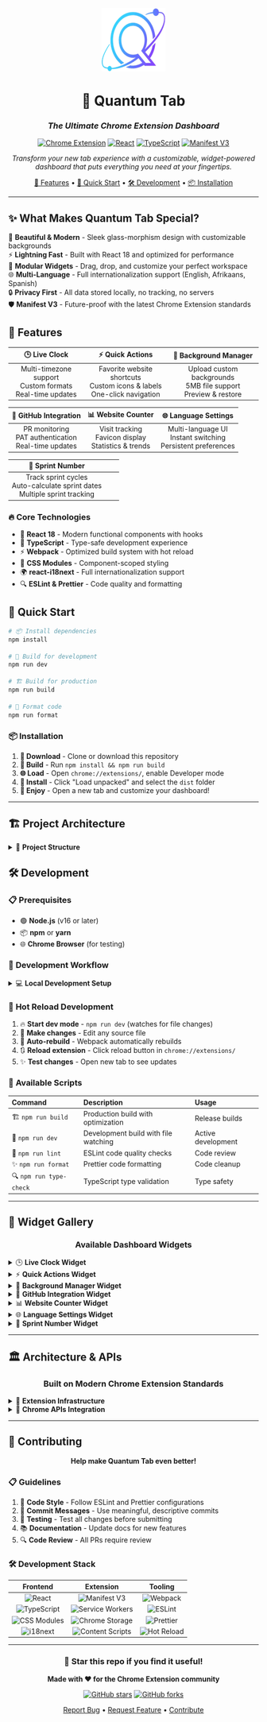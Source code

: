 






<div align="center">

![Quantum Tab Logo](public/icons/icon128.png)

# 🚀 Quantum Tab







    

### *The Ultimate Chrome Extension Dashboard*

[![Chrome Extension](https://img.shields.io/badge/Chrome-Extension-blue?style=for-the-badge&logo=googlechrome)](https://chrome.google.com/webstore)
[![React](https://img.shields.io/badge/React-18-61DAFB?style=for-the-badge&logo=react)](https://reactjs.org/)
[![TypeScript](https://img.shields.io/badge/TypeScript-5.0-3178C6?style=for-the-badge&logo=typescript)](https://www.typescriptlang.org/)
[![Manifest V3](https://img.shields.io/badge/Manifest-V3-4285F4?style=for-the-badge&logo=googlechrome)](https://developer.chrome.com/docs/extensions/mv3/)

*Transform your new tab experience with a customizable, widget-powered dashboard that puts everything you need at your fingertips.*

[🎯 Features](#-features) • [🚀 Quick Start](#-quick-start) • [🛠️ Development](#️-development) • [📦 Installation](#-installation)

</div>

---

## ✨ **What Makes Quantum Tab Special?**

🎨 **Beautiful & Modern** - Sleek glass-morphism design with customizable backgrounds  
⚡ **Lightning Fast** - Built with React 18 and optimized for performance  
🧩 **Modular Widgets** - Drag, drop, and customize your perfect workspace  
🌐 **Multi-Language** - Full internationalization support (English, Afrikaans, Spanish)  
🔒 **Privacy First** - All data stored locally, no tracking, no servers  
🛡️ **Manifest V3** - Future-proof with the latest Chrome Extension standards

## 🎯 **Features**

<div align="center">

| 🕒 **Live Clock** | ⚡ **Quick Actions** | 🎨 **Background Manager** |
|:---:|:---:|:---:|
| Multi-timezone support<br/>Custom formats<br/>Real-time updates | Favorite website shortcuts<br/>Custom icons & labels<br/>One-click navigation | Upload custom backgrounds<br/>5MB file support<br/>Preview & restore |

| 🐙 **GitHub Integration** | 📊 **Website Counter** | 🌐 **Language Settings** |
|:---:|:---:|:---:|
| PR monitoring<br/>PAT authentication<br/>Real-time updates | Visit tracking<br/>Favicon display<br/>Statistics & trends | Multi-language UI<br/>Instant switching<br/>Persistent preferences |

| 🏃 **Sprint Number** | | |
|:---:|:---:|:---:|
| Track sprint cycles<br/>Auto-calculate sprint dates<br/>Multiple sprint tracking | | |

</div>

### 🔥 **Core Technologies**

- 🚀 **React 18** - Modern functional components with hooks
- 📘 **TypeScript** - Type-safe development experience  
- ⚡ **Webpack** - Optimized build system with hot reload
- 🎨 **CSS Modules** - Component-scoped styling
- 🌍 **react-i18next** - Full internationalization support
- 🔍 **ESLint & Prettier** - Code quality and formatting

## 🚀 **Quick Start**

```bash
# 📦 Install dependencies
npm install

# 🔨 Build for development
npm run dev

# 🏗️ Build for production  
npm run build

# 🧹 Format code
npm run format
```

### 📦 **Installation**

1. **📁 Download** - Clone or download this repository
2. **🔨 Build** - Run `npm install && npm run build`
3. **🌐 Load** - Open `chrome://extensions/`, enable Developer mode
4. **📂 Install** - Click "Load unpacked" and select the `dist` folder
5. **🎉 Enjoy** - Open a new tab and customize your dashboard!

---

## 🏗️ **Project Architecture**

<details>
<summary>📁 <strong>Project Structure</strong></summary>

```
quantum-tab/
├── 📁 src/
│   ├── 🎨 newtab/               # New tab dashboard
│   │   ├── index.tsx           # Main dashboard entry
│   │   ├── NewTab.tsx          # Dashboard component
│   │   └── newtab.css          # Dashboard styles
│   ├── 🧩 components/          # Reusable widgets
│   │   ├── ClockWidget.tsx     # Live clock widget
│   │   ├── GitHubWidget.tsx    # GitHub integration
│   │   ├── LocaleWidget.tsx    # Language settings
│   │   └── ...                 # More widgets
│   ├── 🌍 locales/             # Internationalization
│   │   ├── en.json            # English translations
│   │   └── af.json            # Afrikaans translations
│   │   └── es.json            # Spanish translations
│   ├── 🔧 background/          # Extension background
│   ├── 📝 content/             # Content scripts
│   ├── 🎯 types/               # TypeScript definitions
│   └── 🛠️ utils/               # Utility functions
├── 🖼️ public/icons/            # Extension icons
├── 📄 manifest.json           # Extension manifest
└── ⚙️ webpack.config.js        # Build configuration
```

</details>

## 🛠️ **Development**

### 📋 **Prerequisites**

- 🟢 **Node.js** (v16 or later)
- 📦 **npm** or **yarn**
- 🌐 **Chrome Browser** (for testing)

### 🚀 **Development Workflow**

<details>
<summary>💻 <strong>Local Development Setup</strong></summary>

```bash
# 1️⃣ Clone the repository
git clone https://github.com/YourUsername/quantum-tab.git
cd quantum-tab

# 2️⃣ Install dependencies
npm install

# 3️⃣ Start development server
npm run dev

# 4️⃣ Open Chrome Extensions
# Navigate to: chrome://extensions/

# 5️⃣ Load the extension
# Enable "Developer mode" → Click "Load unpacked" → Select /dist folder
```

</details>

### 🔄 **Hot Reload Development**

1. 🔥 **Start dev mode** - `npm run dev` (watches for file changes)
2. 💾 **Make changes** - Edit any source file
3. 🔄 **Auto-rebuild** - Webpack automatically rebuilds
4. 🔃 **Reload extension** - Click reload button in `chrome://extensions/`
5. ✨ **Test changes** - Open new tab to see updates

### 📜 **Available Scripts**

| Command | Description | Usage |
|:--------|:------------|:------|
| 🏗️ `npm run build` | Production build with optimization | Release builds |
| 🔨 `npm run dev` | Development build with file watching | Active development |
| 🧹 `npm run lint` | ESLint code quality checks | Code review |
| ✨ `npm run format` | Prettier code formatting | Code cleanup |
| 🔍 `npm run type-check` | TypeScript type validation | Type safety |

---

## 🧩 **Widget Gallery**

<div align="center">

### **Available Dashboard Widgets**

</div>

<details>
<summary>🕒 <strong>Live Clock Widget</strong></summary>

**Perfect for global teams and timezone management**

✨ **Features:**
- 🌍 Multiple timezone support with auto-detection
- 📅 Customizable date and time formats  
- 🔄 Real-time updates every second
- 📏 Resizable widget dimensions
- 🎨 Beautiful glass-morphism design

**Multiple Instances:** ✅ Yes (track multiple timezones)

</details>

<details>
<summary>⚡ <strong>Quick Actions Widget</strong></summary>

**One-click access to your favorite websites**

✨ **Features:**
- 🎯 Customizable emoji icons and labels
- 🚀 Direct website navigation
- 🎛️ Drag-and-drop management
- ➕ Unlimited button creation
- 🔗 Smart URL validation

**Multiple Instances:** ✅ Yes (create themed button groups)  
**Default Buttons:** GitHub, MyBroadband

</details>

<details>  
<summary>🎨 <strong>Background Manager Widget</strong></summary>

**Personalize your dashboard with custom backgrounds**

✨ **Features:**
- 📁 Upload custom images (PNG, JPG, JPEG, GIF, WebP)
- 👁️ Live preview before applying
- 🔄 Restore default gradient anytime
- 🗑️ Remove backgrounds with one click
- 📊 5MB file size limit

**Multiple Instances:** ❌ No (single background manager)

</details>

<details>
<summary>🐙 <strong>GitHub Integration Widget</strong></summary>

**Monitor your repositories and pull requests**

✨ **Features:**
- 📊 Real-time pull request monitoring
- 🔐 PAT token authentication for private repos
- 🏷️ PR status indicators (Open, Merged, Closed, Draft)
- 🔄 Auto-refresh pull request data
- 📈 Repository information display

**Multiple Instances:** ✅ Yes (monitor multiple repositories)  
**Requirements:** GitHub Personal Access Token for private repos

</details>

<details>
<summary>📊 <strong>Website Counter Widget</strong></summary>

**Track your browsing habits and favorite sites**

✨ **Features:**
- 📈 Automatic visit counting
- 🌐 Favicon display for visual identification
- 📅 Last visited timestamps
- ⚙️ Customizable website list
- 📊 Visit statistics and trends

**Multiple Instances:** ❌ No (single counter tracks all sites)  
**Default Sites:** Google, GitHub, MyBroadband

</details>

<details>
<summary>🌐 <strong>Language Settings Widget</strong></summary>

**Multi-language interface support**

✨ **Features:**
- 🌍 Support for multiple languages
- ⚡ Instant language switching (no restart needed)
- 💾 Persistent locale preferences in Chrome storage
- 🏳️ Visual language indicators with flag emojis
- 🔒 Read-only display when widget is locked

**Multiple Instances:** ❌ No (single language settings)  
**Available Languages:** English ![alt text](./public/images/us.png), Afrikaans ![alt text](./public/images/za.png), Spanish ![alt text](./public/images/es.png)

</details>

<details>
<summary>🏃 <strong>Sprint Number Widget</strong></summary>

**Track your agile sprint cycles with automatic calculations**

✨ **Features:**
- 📅 Configure sprint start date, length, and current sprint number
- 🔄 Automatic sprint calculation based on elapsed days
- 📊 Display current sprint number with start/end dates
- ⏰ Live updates at midnight each day
- 🎯 Configurable sprint length (default: 14 days)
- 📈 Perfect for agile teams and project management

**Multiple Instances:** ✅ Yes (track multiple sprint schedules)  
**Configuration:** Set once when adding widget  
**Calculation:** `(Today - StartDate) / SprintLength + BaseSprint`

</details>

---

## 🏛️ **Architecture & APIs**

<div align="center">

### **Built on Modern Chrome Extension Standards**

</div>

<details>
<summary>🚀 <strong>Extension Infrastructure</strong></summary>

#### 🎨 **New Tab Dashboard**
- Modern React-based UI with glass-morphism design
- Drag-and-drop widget management system
- Full internationalization (i18n) support
- Responsive design with CSS modules
- Real-time data synchronization

#### ⚙️ **Background Service Worker**
- Extension lifecycle event handling
- Message passing between components
- Badge updates and extension state management
- Website visit tracking for analytics
- Persistent data management

#### 📝 **Content Script Integration**
- Seamless page interaction capabilities
- Website visit detection and counting
- Communication bridge between web pages and extension
- Privacy-focused data collection

</details>

<details>
<summary>🔌 <strong>Chrome APIs Integration</strong></summary>

| API | Usage | Purpose |
|:---|:------|:--------|
| 🔖 `chrome.tabs` | Tab management & queries | New tab functionality |
| 💾 `chrome.storage` | Data persistence | Widget configs & user data |
| 📨 `chrome.runtime` | Message passing | Component communication |
| 🎯 `chrome.action` | Icon & badge management | Extension UI updates |
| 📁 **File System APIs** | Image upload processing | Background customization |
| 🌍 **i18n APIs** | Multi-language support | Localization framework |

</details>

---

## 🤝 **Contributing**

<div align="center">

**Help make Quantum Tab even better!**

</div>

### 📋 **Guidelines**

1. 🎨 **Code Style** - Follow ESLint and Prettier configurations
2. 📝 **Commit Messages** - Use meaningful, descriptive commits
3. 🧪 **Testing** - Test all changes before submitting
4. 📚 **Documentation** - Update docs for new features
5. 🔍 **Code Review** - All PRs require review

### 🛠️ **Development Stack**

<div align="center">

| Frontend | Extension | Tooling |
|:--------:|:---------:|:-------:|
| ![React](https://img.shields.io/badge/React-18-61DAFB?style=flat-square&logo=react) | ![Manifest V3](https://img.shields.io/badge/Manifest-V3-4285F4?style=flat-square&logo=googlechrome) | ![Webpack](https://img.shields.io/badge/Webpack-5-8DD6F9?style=flat-square&logo=webpack) |
| ![TypeScript](https://img.shields.io/badge/TypeScript-5.0-3178C6?style=flat-square&logo=typescript) | ![Service Workers](https://img.shields.io/badge/Service-Workers-FF6B6B?style=flat-square) | ![ESLint](https://img.shields.io/badge/ESLint-8.0-4B32C3?style=flat-square&logo=eslint) |
| ![CSS Modules](https://img.shields.io/badge/CSS-Modules-1572B6?style=flat-square&logo=css3) | ![Chrome Storage](https://img.shields.io/badge/Chrome-Storage-4285F4?style=flat-square&logo=googlechrome) | ![Prettier](https://img.shields.io/badge/Prettier-3.0-F7B93E?style=flat-square&logo=prettier) |
| ![i18next](https://img.shields.io/badge/i18next-22.0-26A69A?style=flat-square) | ![Content Scripts](https://img.shields.io/badge/Content-Scripts-34A853?style=flat-square) | ![Hot Reload](https://img.shields.io/badge/Hot-Reload-FF6B35?style=flat-square) |

</div>

---

<div align="center">

### 🌟 **Star this repo if you find it useful!**

**Made with ❤️ for the Chrome Extension community**

[![GitHub stars](https://img.shields.io/github/stars/YourUsername/quantum-tab?style=social)](https://github.com/YourUsername/quantum-tab/stargazers)
[![GitHub forks](https://img.shields.io/github/forks/YourUsername/quantum-tab?style=social)](https://github.com/YourUsername/quantum-tab/network/members)

[Report Bug](https://github.com/YourUsername/quantum-tab/issues) • [Request Feature](https://github.com/YourUsername/quantum-tab/issues) • [Contribute](https://github.com/YourUsername/quantum-tab/pulls)

</div>